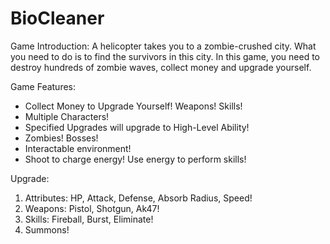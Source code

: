 # BioCleaner

Game Introduction:
	A helicopter takes you to a zombie-crushed city. What you need to do is to find the survivors in this city.
In this game, you need to destroy hundreds of zombie waves, collect money and upgrade yourself.

Game Features:
- Collect Money to Upgrade Yourself! Weapons! Skills!
- Multiple Characters!
- Specified Upgrades will upgrade to High-Level Ability!
- Zombies! Bosses!
- Interactable environment!
- Shoot to charge energy! Use energy to perform skills!

Upgrade:
1. Attributes: HP, Attack, Defense, Absorb Radius, Speed!
2. Weapons: Pistol, Shotgun, Ak47!
3. Skills: Fireball, Burst, Eliminate!
4. Summons!